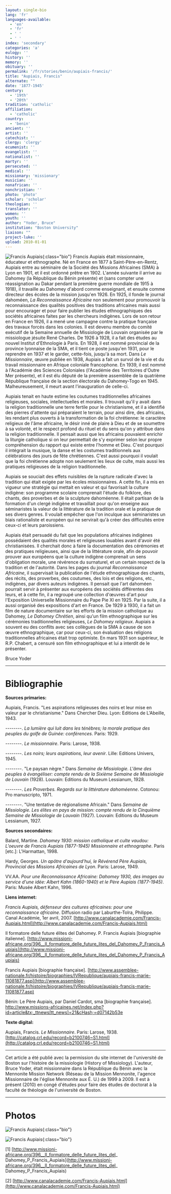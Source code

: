```yaml
---
layout: single-bio
lang: 'fr'
languages-available:
  - 'en'
  - 'fr'
  - ' '
  - ' '
index: 'secondary'
categories: 'a'
eulogy: ''
history: ''
memory: ''
obituary: ''
permalink: '/fr/stories/benin/aupiais-francis/'
title: "Aupiais, Francis"
alternate: ""
date: '1877-1945'
century:
  - '19th'
  - '20th'
tradition: 'catholic'
affiliation:
  - 'catholic'
country:
  - 'benin'
ancient: ''
artist: ''
catechist: ''
clergy: 'clergy'
ecumenist: ''
evangelist: ''
nationalist: ''
martyr: ''
persecuted: ''
medical: ''
missionary: 'missionary'
musician: ''
nonafrican: ''
nonchristian: ''
photo: 'photo'
scholar: 'scholar'
theologian: ''
translator: ''
women: ''
youth: ''
author: "Yoder, Bruce"
institution: "Boston University"
liaison: ""
project-luke: ''
upload: 2010-01-01
---
```



![Francis Aupiais](/images/bio-pics/benin/aupiais-francis/aupiais-headshot.jpg){:class="bio"} Francis Aupiais était missionnaire, éducateur et ethnographe. Né en France en 1877 à Saint-Père-en-Rentz, Aupiais entre au séminaire de la Société des Missions Africaines (SMA) à Lyon en 1901, et il est ordonné prêtre en 1902. L'année suivante il arrive au Dahomey (la République du Bénin présente) et (sans compter une réassignation au Dakar pendant la première guerre mondiale de 1915 à 1918), il travaille au Dahomey d'abord comme enseignant, et ensuite comme directeur des écoles de la mission jusqu'en 1926. En 1925, il fonde le journal dahoméen, *La Reconnaissance Africaine* non seulement pour promouvoir la reconnaissance des qualités positives des traditions africaines mais aussi pour encourager et pour faire publier les études ethnographiques des sociétés africaines faites par les chercheurs indigènes. Lors de son retour en France en 1926, il a mené une campagne contre la pratique française des travaux forcés dans les colonies. Il est devenu membre du comité exécutif de la Semaine annuelle de Missiologie de Louvain organisée par le missiologue jésuite René Charles. De 1926 à 1928, il a fait des études au nouvel Institut d'Ethnologie à Paris. En 1928, il est nommé provincial de la province lyonnaise de la SMA, et il tient ce poste jusqu'en 1931, pour le reprendre en 1937 et le garder, cette-fois, jusqu'à sa mort. Dans *Le Missionnaire*, œuvre publiée en 1938, Aupiais a fait un survol de la vie et du travail missionnaire en Afrique coloniale francophone. En 1939, il est nommé à l'Académie des Sciences Coloniales (l'Académie des Territoires d'Outre Mer présente), et il est élu député de la première assemblée de la quatrième République française de la section électorale du Dahomey-Togo en 1945. Malheureusement, il meurt avant l'inauguration de celle-ci.

Aupiais tenait en haute estime les coutumes traditionnelles africaines religieuses, sociales, intellectuelles et morales. Il trouvait qu'il y avait dans la religion traditionnelle une terre fertile pour le christianisme, et il a identifié des pierres d'attente qui préparaient le terrain, pour ainsi dire, des africains, les rendant plus ouverts à la transformation de la foi chrétienne: le caractère religieux de l'âme africaine, le désir inné de plaire à Dieu et de se soumettre à sa volonté, et le respect profond du rituel et du sens qu'on y attribue dans la religion traditionnelle. Il pensait aussi que les africains pouvaient enrichir la liturgie catholique si on leur permettait de s'y exprimer selon leur propre compréhension du rapport qui existe entre l'homme et Dieu. C'est pourquoi il intégrait la musique, la danse et les costumes traditionnels aux célébrations des jours de fête chrétiennes. C'est aussi pourquoi il voulait que la foi chrétienne adopte non seulement les lieux de culte, mais aussi les pratiques religieuses de la religion traditionnelle.

Aupiais se souciait des effets nuisibles de la rupture radicale d'avec la tradition qui était exigée par les écoles missionnaires. A cette fin, il a mis en vigueur une stratégie qui mettait en valeur et qui favorisait la culture indigène: son programme scolaire comprenait l'étude du folklore, des chants, des proverbes et de la sculpture dahoméenne. Il était partisan de la formation d'un clergé indigène et travaillait pour qu'on enseigne aux séminaristes la valeur de la littérature de la tradition orale et la pratique de ses divers genres. Il voulait empêcher que l'on inculque aux séminaristes un biais rationaliste et européen qui ne servirait qu'à créer des difficultés entre ceux-ci et leurs paroissiens.

Aupiais était persuadé du fait que les populations africaines indigènes possédaient des qualités morales et religieuses louables avant d'avoir été christianisées. Il cherchait donc à faire la documentation des cérémonies et des pratiques religieuses, ainsi que de la littérature orale, afin de pouvoir prouver aux européens que la culture indigène comprenait un sens d'obligation morale, une révérence du surnaturel, et un certain respect de la tradition et de l'autorité. Dans les pages du journal *Reconnaissance Africaine*, il supervisait la publication de l'étude ethnographique des chants, des récits, des proverbes, des coutumes, des lois et des religions, etc., indigènes, par divers auteurs indigènes. Il pensait que l'art dahoméen pourrait servir à présenter aux européens des sociétés différentes des leurs, et à cette fin, il a regroupé une collection d'œuvres d'art pour l'Exposition Universelle Missionnaire du Pape Pie XI en 1925. Par la suite, il a aussi organisé des expositions d'art en France. De 1929 à 1930, il a fait un film de nature documentaire sur les efforts de la mission catholique au Dahomey, *Le Dahomey Chrétien*, ainsi qu'un film ethnographique sur les cérémonies traditionnelles religieuses, *Le Dahomey religieux*. Aupiais a souvent eu des conflits avec ses collègues de la SMA à cause de son œuvre ethnographique, car pour ceux-ci, son évaluation des religions traditionnelles africaines était trop optimiste. En mars 1931 son supérieur, le R.P. Chabert, a censuré son film ethnographique et lui a interdit de le présenter.

Bruce Yoder

---

# Bibliographie

**Sources primaries:**

Aupiais, Francis. "Les aspirations religieuses des noirs et leur mise en valeur par le christianisme." Dans Chercher Dieu. Lyon: Editions de L'Abeille, 1943.

--------. *La lumière qui luit dans les ténèbres; la morale pratique des peuples du golfe de Guinée: conférences*. Paris: 1929.

--------. *Le missionnaire*. Paris: Larose, 1938.

--------. *Les noirs; leurs aspirations, leur avenir*. Lille: Editions Univers, 1945.

--------. "Le paysan nègre." Dans *Semaine de Missiologie. L'âme des peuples à évangéliser: compte rendu de la Sixième Semaine de Missiologie de Louvain* (1928). Louvain: Editions du Museum Lessianum, 1928.

--------. *Les Proverbes. Regards sur la littérature dahoméenne*. Cotonou: Pro manuscripto, 1971.

--------. "Une tentative de régionalisme Africain." Dans *Semaine de Missiologie. Les élites en pays de mission: compte rendu de la Cinquième Semaine de Missiologie de Louvain* (1927). Louvain: Editions du Museum Lessianum, 1927.

**Sources secondaires:**

Balard, Martine. *Dahomey 1930: mission catholique et culte vaudou: L'oeuvre de Francis Aupiais (1877-1945) Missionnaire et ethnographe*. Paris [etc.]: L'Harmattan, 1998.

Hardy, Georges. *Un apôtre d'aujourd'hui, le Révérend Père Aupiais, Provincial des Missions Africaines de Lyon*. Paris: Larose, 1949.

VV.AA. *Pour une Reconnaissance Africaine: Dahomey 1930,  des images au service d'une idée: Albert Kahn (1860-1940) et le Père Aupiais (1877-1945)*. Paris: Musée Albert Kahn, 1996.

**Liens internet:**

*Francis Aupiais, défenseur des cultures africaines: pour une reconnaissance africaine*. Diffusion radio par Laburthe-Tolra, Philippe. Canal Académie, 1er avril, 2007. [http://www.canalacademie.com/Francis-Aupiais.html](http://www.canalacademie.com/Francis-Aupiais.html)

Il formatore delle future élites del Dahomey. P. Francis Aupiais [biographie italienne]. [http://www.missioni-africane.org/396__Il_formatore_delle_future_lites_del_Dahomey_P_Francis_Aupiais](http://www.missioni-africane.org/396__Il_formatore_delle_future_lites_del_Dahomey_P_Francis_Aupiais)

Francis Aupiais [biographie française]. [http://www.assemblee-nationale.fr/histoire/biographies/IVRepublique/aupiais-francis-marie-11081877.asp](http://www.assemblee-nationale.fr/histoire/biographies/IVRepublique/aupiais-francis-marie-11081877.asp)

Bénin: Le Père Aupiais, par Daniel Cardot, sma [biographie française]. [http://www.missions-africaines.net/index.php?id=article&tx;_ttnews[tt_news]=21&cHash;=d07142b53e ](http://www.missions-africaines.net/index.php?id=article&tx_ttnews[tt_news]=21&cHash=d07142b53e )

**Texte digital:**

Aupiais, Francis. *Le Missionnaire*. Paris: Larose, 1938. [http://catalog.crl.edu/record=b2100746~S1.html](http://catalog.crl.edu/record=b2100746~S1.html)

---

Cet article a été publié avec la permission du site internet de l'université de Boston sur l'histoire de la missiologie (History of Missiology). L'auteur, Bruce Yoder, était missionnaire dans la République du Bénin avec la Mennonite Mission Network (Réseau de la Mission Mennonite, l'agence Missionnaire de l'église Mennonite aux É. U.) de 1999 à 2009. Il est à présent (2010) en congé d'études pour faire des études de doctorat à la faculté de théologie de l'université de Boston.

---

# Photos

![Francis Aupiais](/images/bio-pics/benin/aupiais-francis/aupiais.jpg){:class="bio"}

![Francis Aupiais](/images/bio-pics/benin/aupiais-francis/francis_Aupiais.jpg){:class="bio"}

[1] [http://www.missioni-africane.org/396__Il_formatore_delle_future_lites_del_ Dahomey_P_Francis_Aupiais](http://www.missioni-africane.org/396__Il_formatore_delle_future_lites_del_ Dahomey_P_Francis_Aupiais)

[2] [http://www.canalacademie.com/Francis-Aupiais.html](http://www.canalacademie.com/Francis-Aupiais.html)
